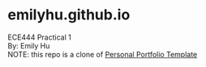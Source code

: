 # emilyhu.github.io
ECE444 Practical 1  
By: Emily Hu  
NOTE: this repo is a clone of [Personal Portfolio Template](https://github.com/varadbhogayata/varadbhogayata.github.io)  
